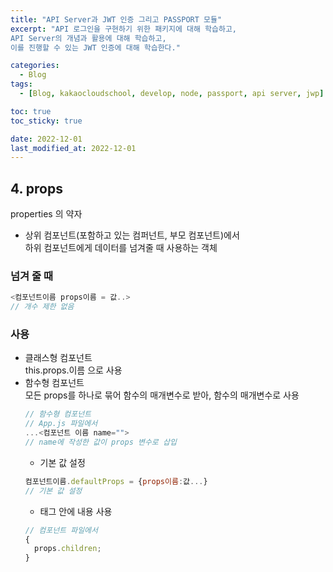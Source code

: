 ```yaml
---
title: "API Server과 JWT 인증 그리고 PASSPORT 모듈"
excerpt: "API 로그인을 구현하기 위한 패키지에 대해 학습하고,
API Server의 개념과 활용에 대해 학습하고,
이를 진행할 수 있는 JWT 인증에 대해 학습한다."

categories:
  - Blog
tags:
  - [Blog, kakaocloudschool, develop, node, passport, api server, jwp]

toc: true
toc_sticky: true

date: 2022-12-01
last_modified_at: 2022-12-01
---
```


## 4. props

properties 의 약자

- 상위 컴포넌트(포함하고 있는 컴퍼넌트, 부모 컴포넌트)에서  
  하위 컴포넌트에게 데이터를 넘겨줄 때 사용하는 객체

### 넘겨 줄 때

```javascript
<컴포넌트이름 props이름 = 값..>
// 개수 제한 없음
```

### 사용

- 클래스형 컴포넌트  
  this.props.이름 으로 사용
- 함수형 컴포넌트  
  모든 props를 하나로 묶어 함수의 매개변수로 받아, 함수의 매개변수로 사용
  ```javascript
  // 함수형 컴포넌트
  // App.js 파일에서
  ...<컴포넌트 이름 name="">
  // name에 작성한 값이 props 변수로 삽입
  ```
  - 기본 값 설정
  ```javascript
  컴포넌트이름.defaultProps = {props이름:값...}
  // 기본 값 설정
  ```
  - 태그 안에 내용 사용
  ```javascript
  // 컴포넌트 파일에서
  {
    props.children;
  }
  ```
